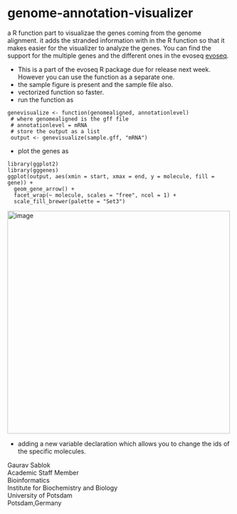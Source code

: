 # genome-annotation-visualizer

a R function part to visualizae the genes coming from the genome alignment. it adds the stranded information with in the R function so that it makes easier for the visualizer to analyze the genes. You can find the support for the multiple genes and the different ones in the evoseq [evoseq](https://github.com/sablokgaurav/evoseq-genome-informatics). 

- This is a part of the evoseq R package due for release next week. However you can use the function as a separate one.
- the sample figure is present and the sample file also. 
- vectorized function so faster.
- run the function as 
```
genevisualize <- function(genomealigned, annotationlevel)
 # where genomealigned is the gff file 
 # annotationlevel = mRNA
 # store the output as a list 
 output <- genevisualize(sample.gff, "mRNA")
```
- plot the genes as 
```
library(ggplot2)
library(gggenes)
ggplot(output, aes(xmin = start, xmax = end, y = molecule, fill = gene)) +
  geom_gene_arrow() +
  facet_wrap(~ molecule, scales = "free", ncol = 1) +
  scale_fill_brewer(palette = "Set3")
```
<img src="https://github.com/sablokgaurav/genome-annotation-visualizer/blob/main/genome-annotation-visualizer.png" alt="image" width="500" height="auto" align = "center">

- adding a new variable declaration which allows you to change the ids of the specific molecules. 

Gaurav Sablok \
Academic Staff Member \
Bioinformatics \
Institute for Biochemistry and Biology \
University of Potsdam \
Potsdam,Germany


